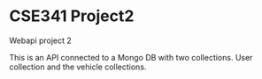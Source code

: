 # CSE341 Project2
Webapi project 2

This is an API connected to a Mongo DB with two collections.
User collection and the vehicle collections.